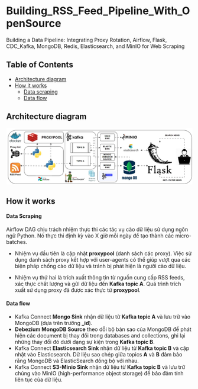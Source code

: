 # Building_RSS_Feed_Pipeline_With_OpenSource
Building a Data Pipeline: Integrating Proxy Rotation, Airflow, Flask, CDC_Kafka, MongoDB, Redis, Elasticsearch, and MinIO for Web Scraping

<!-- TABLE OF CONTENTS -->
## Table of Contents

* [Architecture diagram](#architecture-diagram)
* [How it works](#how-it-works)
    * [Data scraping](#data-scraping)
    * [Data flow](#data-flow)

<!-- ARCHITECTURE DIAGRAM -->
## Architecture diagram
![MVP Architecture](./images/RSS_FEED_PIPELINE_DIAGRAM.jpg)

<!-- HOW IT WORKS -->
## How it works
#### Data Scraping
Airflow DAG chịu trách nhiệm thực thi các tác vụ cào dữ liệu sử dụng ngôn ngữ Python.
Nó thực thi định kỳ vào X giờ mỗi ngày để tạo thành các micro-batches.
- Nhiệm vụ đầu tiên là cập nhật **proxypool** (danh sách các proxy). Việc sử dụng danh sách proxy kết hợp với user-agents có thể giúp vượt qua các biện pháp chống cào dữ liệu và tránh bị phát hiện là người cào dữ liệu.

- Nhiệm vụ thứ hai là trích xuất thông tin từ nguồn cung cấp RSS feeds, xác thực chất lượng và gửi dữ liệu đến **Kafka topic A**. Quá trình trích xuất sử dụng proxy đã được xác thực từ **proxypool**.
#### Data flow
- Kafka Connect **Mongo Sink** nhận dữ liệu từ **Kafka topic A** và lưu trữ vào MongoDB (dựa trên trường **_id**).
- **Debezium MongoDB Source** theo dỗi bộ bản sao của MongoDB để phát hiện các document bị thay đổi trong databases and collections, ghi lại những thay đổi đó dưới dạng sự kiện trong **Kafka topic B**.
- Kafka Connect **Elasticsearch Sink** nhận dữ liệu từ **Kafka topic B** và cập nhật vào Elasticsearch. Dữ liệu sao chép giữa topics **A** và **B** đảm bảo rằng MongoDB và ElasticSearch đồng bộ với nhau.
- Kafka Connect **S3-Minio Sink** nhận dữ liệu từ **Kafka topic B** và lưu trữ chúng vào MinIO (high-performance object storage) để bảo đảm tính liên tục của dữ liệu.
